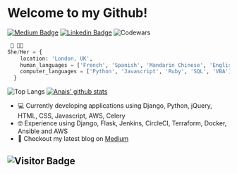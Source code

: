 # Welcome to my Github!

[![Medium Badge](https://img.shields.io/badge/-Medium-000?style=flat&logo=Medium&logoColor=white)](https://medium.com/@naistangz)
[![Linkedin Badge](https://img.shields.io/badge/-LinkedIn-blue?style=flat&logo=LinkedIn&logoColor=white)](https://www.linkedin.com/in/anais-tang)
![Codewars](https://www.codewars.com/users/naistangz/badges/micro)


```python
 🥞 👩‍💻
She/Her = {
    location: 'London, UK',
    human_languages = ['French', 'Spanish', 'Mandarin Chinese', 'English'],
    computer_languages = ['Python', 'Javascript', 'Ruby', 'SQL', 'VBA'],
  }
```
![Top Langs](https://github-readme-stats.vercel.app/api/top-langs/?username=naistangz&hide=TeX&layout=compact)
[![Anais' github stats](https://github-readme-stats.vercel.app/api?username=naistangz&show_icons=true&theme=synthwave)](https://github.com/naistangz/github-readme-stats)

- 💻 Currently developing applications using Django, Python, jQuery, HTML, CSS, Javascript, AWS, Celery
- 🤓 Experience using Django, Flask, Jenkins, CircleCI, Terraform, Docker, Ansible and AWS
- 📖 Checkout my latest blog on [Medium](https://medium.com/@naistangz)

![Visitor Badge](https://visitor-badge.laobi.icu/badge?page_id=naistangz.naistangz)
---

